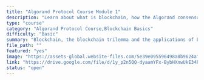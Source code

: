 ```yaml
---
title: "Algorand Protocol Course Module 1"
description: "Learn about what is blockchain, how the Algorand consensus protocol solves the blockchain trilemma and the applications of blockchain."
type: "course"
category: "Algorand Protocol Course,Blockchain Basics"
difficulty: "Basic"
summary: "Blockchain, the blockchain trilemma and the applications of blockchain"
file_path: ""
featured: "yes"
image: "https://assets-global.website-files.com/5e39e095596498a8b9624af1/5ffca6e3e0d8ad9231cc2af6_Portfolio-course---final.png"
link: "https://drive.google.com/file/d/1y_p2n5QQ-dyaamYFx-BybHXnwUkE34Pi/view?usp=sharing"
status: "open"
---
```

